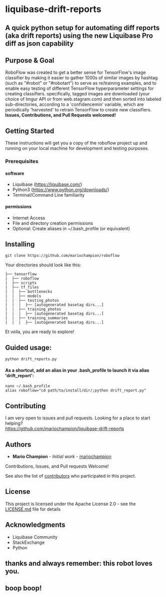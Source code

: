# liquibase-drift-reports
## A quick python setup for automating diff reports (aka drift reports) using the new Liquibase Pro diff as json capability


## Purpose & Goal
RoboFlow was created to get a better sense for TensorFlow's image classifier by making it easier to gather 1000s of similar images by hashtag (such as "#robot" or "#robotart") to serve as re/training examples, and to enable easy testing of different TensorFlow hyperparameter settings for creating classifiers. specifically, tagged images are downloaded (your choice of Imgur API or from web.stagram.com) and then sorted into labeled sub-directories, according to a 'confidencemin' variable, which are periodically 'harvested' to retrain TensorFlow to create new classifiers.<br>
<b>Issues, Contributions, and Pull Requests welcomed!</b>




## Getting Started
These instructions will get you a copy of the roboflow project up and running on your local machine for development and testing purposes.


### Prerequisites

#### software
* Liquibase (<a href="https://liquibase.com/">https://liquibase.com/</a>) 
* Python3 (<a href="https://www.python.org/downloads/">https://www.python.org/downloads/</a>)
* Terminal/Command Line familiarity


#### permissions
* Internet Access
* File and directory creation permissions
* Optional: Create aliases in ~/.bash_profile (or equivalent)


## Installing

```
git clone https://github.com/mariochampion/roboflow
```


Your directories should look like this:
```
├── tensorflow
|  ├── roboflow
|  ├── scripts
|  ├── tf_files
|  |  ├── bottlenecks
|  |  ├── models
|  |  ├── testing_photos
|  |  |  ├── [autogenerated basetag dirs...]
|  |  ├── training_photos
|  |  |  ├── [autogenerated basetag dirs...]
|  |  ├── training_summaries
|  |  |  ├── [autogenerated basetag dirs...]
```


Et voila, you are ready to explore!

## Guided usage:
```
python drift_reports.py
```
#### As a shortcut, add an alias in your .bash_profile to launch it via alias 'drift_report':
```
nano ~/.bash_profile
alias roboflow="cd path/to/install/dir/;python drift_report.py"
```


## Contributing

I am very open to issues and pull requests. Looking for a place to start helping?<br>
https://github.com/mariochampion/liquibase-drift-reports

## Authors

* **Mario Champion** - *Initial work* - [mariochampion](https://github.com/mariochampion)

Contributions, Issues, and Pull requests Welcome!

See also the list of [contributors](https://github.com/your/project/contributors) who participated in this project.

## License

This project is licensed under the Apache License 2.0 - see the [LICENSE.md](LICENSE.md) file for details

## Acknowledgments

* Liquibase Community
* StackExchange
* Python

## thanks and always remember: this robot loves you. 
## boop boop!